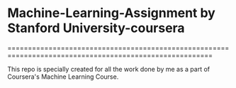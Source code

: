 # Machine-Learning-Assignment by Stanford University-coursera
========================================================================================================

This repo is specially created for all the work done by me as a part of Coursera's Machine Learning Course.
